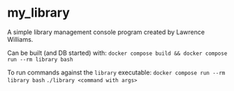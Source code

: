 # my_library
A simple library management console program created by Lawrence Williams.

Can be built (and DB started) with:
`docker compose build && docker compose run --rm library bash`

To run commands against the `library` executable:
`docker compose run --rm library bash`
`./library <command with args>`
